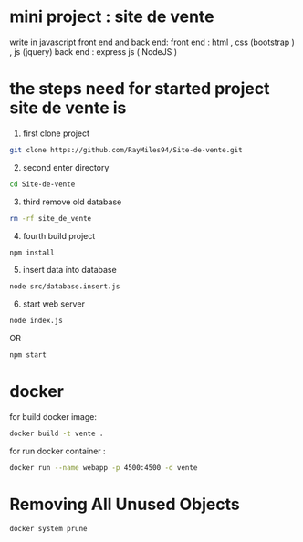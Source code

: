 # mini project : site de vente 
write in javascript front end and back end:
front end : html , css (bootstrap ) , js (jquery)
back end : express js ( NodeJS )

# the steps need for started project  site de vente is 
1) first clone project<br/>
```bash
git clone https://github.com/RayMiles94/Site-de-vente.git
```
2) second enter directory<br/>
```bash
cd Site-de-vente
```
3) third remove old database<br/>
```bash
rm -rf site_de_vente
```
4) fourth build project<br/>
```bash
npm install
```
5) insert data into database<br/>
```bash
node src/database.insert.js
```
6) start web server<br/>
```bash
node index.js
```
OR<br/>
```bash
npm start
```


# docker

for build docker image:<br/>
```bash
docker build -t vente .
```

for run docker container :<br/>
```bash
docker run --name webapp -p 4500:4500 -d vente 
```

# Removing All Unused Objects
```bash
docker system prune
```
